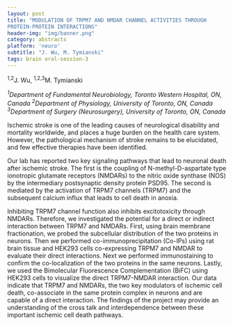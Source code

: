 ```yaml
---
layout: post
title: "MODULATION OF TRPM7 AND NMDAR CHANNEL ACTIVITIES THROUGH
PROTEIN-PROTEIN INTERACTIONS"
header-img: "img/banner.png"
category: abstracts
platform: 'neuro'
subtitle: "J. Wu, M. Tymianski"
tags: brain oral-session-3
---
```

<sup>1,2</sup>J. Wu, <sup>1,2,3</sup>M. Tymianski

_<sup>1</sup>Department of Fundamental Neurobiology, Toronto Western Hospital,
ON, Canada
<sup>2</sup>Department of Physiology, University of Toronto, ON, Canada
<sup>3</sup>Department of Surgery (Neurosurgery), University of Toronto, ON,
Canada_

Ischemic stroke is one of the leading causes of neurological disability
and mortality worldwide, and places a huge burden on the health care
system. However, the pathological mechanism of stroke remains to be
elucidated, and few effective therapies have been identified.

Our lab has reported two key signaling pathways that lead to neuronal
death after ischemic stroke. The first is the coupling of
N-methyl-D-aspartate type ionotropic glutamate receptors (NMDARs) to the
nitric oxide synthase (NOS) by the intermediary postsynaptic density
protein PSD95. The second is mediated by the activation of TRPM7
channels (TRPM7) and the subsequent calcium influx that leads to cell
death in anoxia.

Inhibiting TRPM7 channel function also inhibits excitotoxicity through
NMDARs. Therefore, we investigated the potential for a direct or
indirect interaction between TRPM7 and NMDARs. First, using brain
membrane fractionation, we probed the subcellular distribution of the
two proteins in neurons. Then we performed co-immunoprecipitation
(Co-IPs) using rat brain tissue and HEK293 cells co-expressing TRPM7 and
NMDAR to evaluate their direct interactions. Next we performed
immunostaining to confirm the co-localization of the two proteins in the
same neurons. Lastly, we used the Bimolecular Fluorescence
Complementation (BiFC) using HEK293 cells to visualize the direct
TRPM7-NMDAR interaction. Our data indicate that TRPM7 and NMDARs, the
two key modulators of ischemic cell death, co-associate in the same
protein complex in neurons and are capable of a direct interaction. The
findings of the project may provide an understanding of the cross talk
and interdependence between these important ischemic cell death
pathways.
